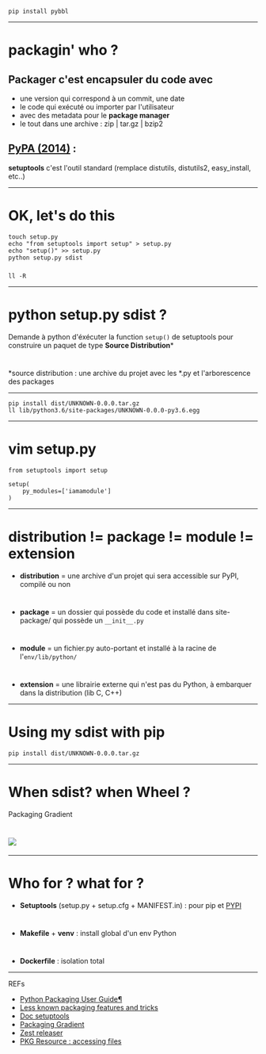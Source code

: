 <!-- $theme: default -->

	pip install pybbl

---
# packagin' who ?
		
## Packager c'est encapsuler du code avec

* une version qui correspond à un commit, une date
* le code qui exécuté ou importer par l'utilisateur
* avec des metadata pour le **package manager**
* le tout dans une archive : zip | tar.gz | bzip2

## [PyPA (2014)]() : 

**setuptools** c'est l'outil standard (remplace distutils, distutils2, easy_install, etc..)

---
# OK, let's do this

	touch setup.py
    echo "from setuptools import setup" > setup.py
    echo "setup()" >> setup.py
    python setup.py sdist

### 
	ll -R

---
# python setup.py sdist ?

Demande à python d'éxécuter la function `setup()` de setuptools pour construire un paquet de type **Source Distribution***
#
#
#
#
#
#
*source distribution : une archive du projet avec les *.py et l'arborescence des packages

---
```
pip install dist/UNKNOWN-0.0.0.tar.gz
ll lib/python3.6/site-packages/UNKNOWN-0.0.0-py3.6.egg
```

---
#	 vim setup.py
```
from setuptools import setup

setup(
    py_modules=['iamamodule']
)
```

---
distribution != package != module != extension
===

* **distribution** = une archive d'un projet qui sera accessible sur PyPI, compilé ou non
#
* **package** = un dossier qui possède du code et installé dans site-package/ qui possède un `__init__.py`
#
* **module** = un fichier.py auto-portant et installé à la racine de l'`env/lib/python/`
#
* **extension** = une librairie externe qui n'est pas du Python, à embarquer dans la distribution (lib C, C++)

---
# Using my sdist with pip

	pip install dist/UNKNOWN-0.0.0.tar.gz

---
When sdist? when Wheel ?
===

Packaging Gradient

# ![](https://packaging.python.org/_images/py_pkg_tools_and_libs.png)

---
Who for ? what for ?
===

* **Setuptools** (setup.py + setup.cfg + MANIFEST.in) : pour pip et [PYPI](https://pypi.org/)
#
* **Makefile** + **venv** : install global d'un env Python
#
* **Dockerfile** : isolation total

---
REFs

 * [Python Packaging User Guide¶](https://packaging.python.org/key_projects/#packaging)
 * [Less known packaging features and tricks](https://blog.ionelmc.ro/presentations/packaging/)
 * [Doc setuptools](https://setuptools.readthedocs.io/en/latest/setuptools.html)
 * [Packaging Gradient](https://www.youtube.com/watch?v=iLVNWfPWAC8)
 * [Zest releaser](https://zestreleaser.readthedocs.io/en/latest/index.html?highlight=changelog)
 * [PKG Resource : accessing files](https://setuptools.readthedocs.io/en/latest/pkg_resources.html#basic-resource-access)